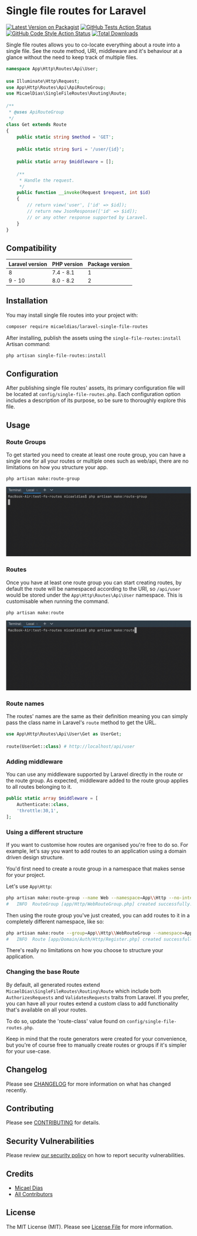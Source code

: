 # Single file routes for Laravel

[![Latest Version on Packagist](https://img.shields.io/packagist/v/micaeldias/laravel-single-file-routes.svg?style=flat-square)](https://packagist.org/packages/micaeldias/laravel-single-file-routes)
[![GitHub Tests Action Status](https://img.shields.io/github/actions/workflow/status/micaeldias/laravel-single-file-routes/run-tests.yml?branch=v2&label=tests&style=flat-square)](https://github.com/micaeldias/laravel-single-file-routes/actions?query=workflow%3Arun-tests+branch%3Av2)
[![GitHub Code Style Action Status](https://img.shields.io/github/actions/workflow/status/micaeldias/laravel-single-file-routes/fix-php-code-style-issues.yml?branch=v2&label=code%20style&style=flat-square)](https://github.com/micaeldias/laravel-single-file-routes/actions?query=workflow%3A"Fix+PHP+code+style+issues"+branch%3Av2)
[![Total Downloads](https://img.shields.io/packagist/dt/micaeldias/laravel-single-file-routes.svg?style=flat-square)](https://packagist.org/packages/micaeldias/laravel-single-file-routes)

Single file routes allows you to co-locate everything about a route into a single file. See the route method, URI, middleware and it's behaviour at a glance without the need to keep track of multiple files. 

```php
namespace App\Http\Routes\Api\User;

use Illuminate\Http\Request;
use App\Http\Routes\Api\ApiRouteGroup;
use MicaelDias\SingleFileRoutes\Routing\Route;

/**
 * @uses ApiRouteGroup
 */
class Get extends Route
{
    public static string $method = 'GET';

    public static string $uri = '/user/{id}';

    public static array $middleware = [];

    /**
     * Handle the request.
     */
    public function __invoke(Request $request, int $id)
    {
        // return view('user', ['id' => $id]);
        // return new JsonResponse(['id' => $id]);
        // or any other response supported by Laravel.
    }
}
```

## Compatibility

| Laravel version | PHP version | Package version |
| ----- | ----- | ----- |
| 8 | 7.4 - 8.1 | 1 |
| 9 - 10 | 8.0 - 8.2 | 2 |

## Installation

You may install single file routes into your project with:
```bash
composer require micaeldias/laravel-single-file-routes
```

After installing, publish the assets using the `single-file-routes:install` Artisan command:

```bash
php artisan single-file-routes:install
```

## Configuration

After publishing single file routes' assets, its primary configuration file will be located at `config/single-file-routes.php`. Each configuration option includes a description of its purpose, so be sure to thoroughly explore this file.

## Usage

### Route Groups
To get started you need to create at least one route group, you can have a single one for all your routes or multiple ones such as web/api, there are no limitations on how you structure your app.

```bash
php artisan make:route-group
```

![](assets/make-route-group.gif)

### Routes

Once you have at least one route group you can start creating routes, by default the route will be namespaced according to the URI, so `/api/user` would be stored under the `App\Http\Routes\Api\User` namespace. This is customisable when running the command.

```bash
php artisan make:route
```

![](assets/make-route.gif)

### Route names

The routes' names are the same as their definition meaning you can simply pass the class name in Laravel's `route` method to get the URL.

```php
use App\Http\Routes\Api\User\Get as UserGet;

route(UserGet::class) # http://localhost/api/user
```

### Adding middleware

You can use any middleware supported by Laravel directly in the route or the route group. As expected, middleware added to the route group applies to all routes belonging to it.

```php
public static array $middleware = [
    Authenticate::class,
    'throttle:30,1',
];
```

### Using a different structure

If you want to customise how routes are organised you're free to do so. For example, let's say you want to add routes to an application using a domain driven design structure.

You'd first need to create a route group in a namespace that makes sense for your project. 

Let's use `App\Http`:

```bash
php artisan make:route-group --name Web --namespace=App\\Http --no-interaction
#   INFO  RouteGroup [app/Http/WebRouteGroup.php] created successfully.  
```

Then using the route group you've just created, you can add routes to it in a completely different namespace, like so:

```bash
php artisan make:route --group=App\\Http\\WebRouteGroup --namespace=App\\Domain\\Auth\\Http --name=Register --uri=/auth/register --method=POST
#   INFO  Route [app/Domain/Auth/Http/Register.php] created successfully. 
```

There's really no limitations on how you choose to structure your application.

### Changing the base Route

By default, all generated routes extend `MicaelDias\SingleFileRoutes\Routing\Route` which include both `AuthorizesRequests` and `ValidatesRequests` traits from Laravel. If you prefer, you can have all your routes extend a custom class to add functionality that's available on all your routes. 

To do so, update the 'route-class' value found on `config/single-file-routes.php`. 

Keep in mind that the route generators were created for your convenience, but you're of course free to manually create routes or groups if it's simpler for your use-case.

## Changelog

Please see [CHANGELOG](CHANGELOG.md) for more information on what has changed recently.

## Contributing

Please see [CONTRIBUTING](CONTRIBUTING.md) for details.

## Security Vulnerabilities

Please review [our security policy](../../security/policy) on how to report security vulnerabilities.

## Credits

- [Micael Dias](https://github.com/micaeldias)
- [All Contributors](../../contributors)

## License

The MIT License (MIT). Please see [License File](LICENSE.md) for more information.
